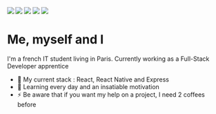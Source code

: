 <img align="left" src="https://github-readme-stats.vercel.app/api?username=Itoukee&count_private=true&theme=radical"/>
<img src="https://img.shields.io/badge/Node.js-339933?style=for-the-badge&logo=nodedotjs&logoColor=white"/>
<img src="https://img.shields.io/badge/Python-FFD43B?style=for-the-badge&logo=python&logoColor=blue)"/>
<img src="https://img.shields.io/badge/TypeScript-007ACC?style=for-the-badge&logo=typescript&logoColor=white"/>
<img src="https://img.shields.io/badge/Docker-2CA5E0?style=for-the-badge&logo=docker&logoColor=white"/>

# **Me, myself and I**

I'm a french IT student living in Paris. Currently working as a Full-Stack Developer apprentice

- 🔭 My current stack : React, React Native and Express 
- 🌱 Learning every day and an insatiable motivation
- ⚡ Be aware that if you want my help on a project, I need 2 coffees before

